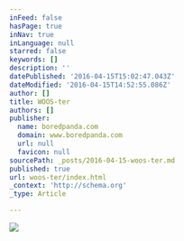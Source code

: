 ```yaml
---
inFeed: false
hasPage: true
inNav: true
inLanguage: null
starred: false
keywords: []
description: ''
datePublished: '2016-04-15T15:02:47.043Z'
dateModified: '2016-04-15T14:52:55.086Z'
author: []
title: WOOS-ter
authors: []
publisher:
  name: boredpanda.com
  domain: www.boredpanda.com
  url: null
  favicon: null
sourcePath: _posts/2016-04-15-woos-ter.md
published: true
url: woos-ter/index.html
_context: 'http://schema.org'
_type: Article

---
```

![](http://static.boredpanda.com/blog/wp-content/uploads/2015/02/pronounce-wrong-city-name-travel-thillophilia-abhisek-das-31.jpg)
